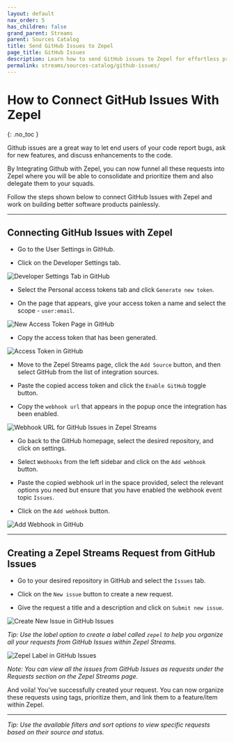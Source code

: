 ```yaml
---
layout: default
nav_order: 5
has_children: false
grand_parent: Streams
parent: Sources Catalog
title: Send GitHub Issues to Zepel
page_title: GitHub Issues
description: Learn how to send GitHub issues to Zepel for effortless prioritization.
permalink: streams/sources-catalog/github-issues/
---
```


# How to Connect GitHub Issues With Zepel

{: .no_toc }

Github issues are a great way to let end users of your code report bugs, ask for new features, and discuss enhancements to the code.

By Integrating Github with Zepel, you can now funnel all these requests into Zepel where you will be able to consolidate and prioritize them and also delegate them to your squads. 

Follow the steps shown below to connect GitHub Issues with Zepel and work on building better software products painlessly.



---


## **Connecting GitHub Issues with Zepel**
- Go to the User Settings in GitHub.

- Click on the Developer Settings tab.

![Developer Settings Tab in GitHub](/guide/assets/uploads/developer-settings-in-github.png "Developer Settings")

- Select the Personal access tokens tab and click `Generate new token`.

- On the page that appears, give your access token a name and select the scope - `user:email`.  

![New Access Token Page in GitHub](/guide/assets/uploads/new-access-token-page-github-issue.png)

- Copy the access token that has been generated.

![Access Token in GitHub](/guide/assets/uploads/access-token-github-issues.png)

- Move to the Zepel Streams page, click the `Add Source` button, and then select GitHub from the list of integration sources.

- Paste the copied access token and click the `Enable GitHub` toggle button.

- Copy the `webhook url` that appears in the popup once the integration has been enabled.

![Webhook URL for GitHub Issues  in Zepel Streams](/guide/assets/uploads/webhook-url-github-issues.png)

- Go back to the GitHub homepage, select the desired repository, and click on settings. 

- Select `Webhooks` from the left sidebar and click on the `Add webhook` button.

- Paste the copied webhook url in the space provided, select the relevant options you need but ensure that you have enabled the webhook event topic `Issues`.

- Click on the `Add webhook` button.

![Add Webhook in GitHub](/guide/assets/uploads/add-webhooks-github-issues.png)

---

## **Creating a Zepel Streams Request from GitHub Issues**

- Go to your desired repository in GitHub and select the `Issues` tab.

- Click on the `New issue` button to create a new request.

- Give the request a title and a description and click on `Submit new issue`.

![Create New Issue in GitHub Issues](/guide/assets/uploads/create-issue-in-github-issues.png)

 *Tip: Use the label option to create a label called `zepel` to help you organize all your requests from GitHub Issues within Zepel Streams.*

 ![Zepel Label in GitHub Issues](/guide/assets/uploads/create-zepel-label-github-issues.png)

 *Note: You can view all the issues from GitHub Issues as requests under the Requests section on the Zepel Streams page.*

 And voila! You’ve successfully created your request. You can now organize these requests using tags, prioritize them, and link them to a feature/item within Zepel. 

---

*Tip: Use the available filters and sort options to view specific requests based on their source and status.*

